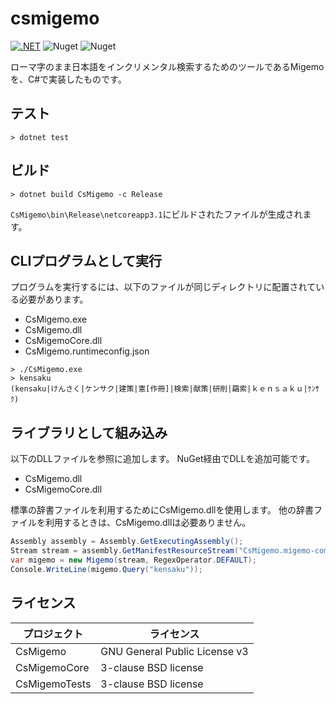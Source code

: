 # csmigemo

[![.NET](https://github.com/oguna/csmigemo/actions/workflows/dotnet.yml/badge.svg)](https://github.com/oguna/csmigemo/actions/workflows/dotnet.yml)
![Nuget](https://img.shields.io/nuget/dt/CsMigemo?label=CsMigemo&logo=nuget&color=blue)
![Nuget](https://img.shields.io/nuget/dt/CsMigemoCore?label=CsMigemoCore&logo=nuget&color=blue)

ローマ字のまま日本語をインクリメンタル検索するためのツールであるMigemoを、C#で実装したものです。

## テスト

```
> dotnet test
```

## ビルド

```
> dotnet build CsMigemo -c Release
```

`CsMigemo\bin\Release\netcoreapp3.1`にビルドされたファイルが生成されます。

## CLIプログラムとして実行

プログラムを実行するには、以下のファイルが同じディレクトリに配置されている必要があります。

- CsMigemo.exe
- CsMigemo.dll
- CsMigemoCore.dll
- CsMigemo.runtimeconfig.json

```
> ./CsMigemo.exe
> kensaku
(kensaku|けんさく|ケンサク|建策|憲[作冊]|検索|献策|研削|羂索|ｋｅｎｓａｋｕ|ｹﾝｻｸ)
```

## ライブラリとして組み込み

以下のDLLファイルを参照に追加します。
NuGet経由でDLLを追加可能です。

- CsMigemo.dll
- CsMigemoCore.dll

標準の辞書ファイルを利用するためにCsMigemo.dllを使用します。
他の辞書ファイルを利用するときは、CsMigemo.dllは必要ありません。

```csharp
Assembly assembly = Assembly.GetExecutingAssembly();
Stream stream = assembly.GetManifestResourceStream("CsMigemo.migemo-compact-dict");
var migemo = new Migemo(stream, RegexOperator.DEFAULT);
Console.WriteLine(migemo.Query("kensaku"));
```

## ライセンス

| プロジェクト | ライセンス |
| ---- | ---- |
| CsMigemo | GNU General Public License v3 |
| CsMigemoCore | 3-clause BSD license |
| CsMigemoTests | 3-clause BSD license |
